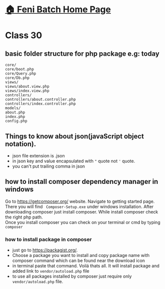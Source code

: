 # [:house: Feni Batch Home Page](http://poloey.github.io/feni)
# Class 30

## basic folder structure for php package e.g: today
~~~
core/
core/boot.php
core/Query.php
core/Db.php
views/
views/about.view.php
views/index.view.php
controllers/
controllers/about.controller.php
controllers/index.controller.php 
models/
about.php
index.php
config.php
~~~

## Things to know about json(javaScript object notation).
* json file extension is .json
* in json key and value encapsulated with `"` quote not `'` quote.
* you can't put trailing comma in json

## how to install composer dependency manager in windows
Go to https://getcomposer.org/ website. Navigate to getting started page. There you will find ` Composer-Setup.exe` under windows installation. After downloading composer just install composer. While install composer check the right php path.     
Once you install composer you can check on your terminal or cmd by typing `composer`

### how to install package in composer
* just go to https://packagist.org/. 
* Choose a package you want to install and copy package name with composer command which can be found near the download icon
* in terminal paste that command. Voilá thats all. It will install package and added link to `vendor/autoload.php` file
* to use all packages installed by composer just require only `vendor/autoload.php` file. 

